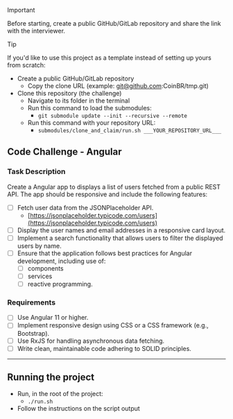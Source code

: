 > [!IMPORTANT]  
> Before starting, create a public GitHub/GitLab repository and share the link with the interviewer.

> [!TIP]  
> If you'd like to use this project as a template instead of setting up yours from scratch:
> - Create a public GitHub/GitLab repository
>   - Copy the clone URL (example: git@github.com:CoinBR/tmp.git) 
> - Clone this repository (the challenge)
>   - Navigate to its folder in the terminal
>   - Run this command to load the submodules:
>     - `git submodule update --init --recursive --remote`
>   - Run this command with your repository URL: 
>     - `submodules/clone_and_claim/run.sh ___YOUR_REPOSITORY_URL___`

## Code Challenge - Angular 

 
### Task Description  

Create a Angular app to displays a list of users fetched from a public REST API.
The app should be responsive and include the following features:  
  
 - [ ] Fetch user data from the JSONPlaceholder API.  
	 -  [https://jsonplaceholder.typicode.com/users](https://jsonplaceholder.typicode.com/users)
 - [ ] Display the user names and email addresses in a responsive card layout.  
 - [ ] Implement a search functionality that allows users to filter the displayed users by name.  
 - [ ] Ensure that the application follows best practices for Angular development, including use of: 
	 - [ ] components
	 - [ ] services
	 - [ ] reactive programming.  
    
### Requirements  

 - [ ] Use Angular 11 or higher.  
 - [ ] Implement responsive design using CSS or a CSS framework (e.g., Bootstrap).  
 - [ ] Use RxJS for handling asynchronous data fetching.  
 - [ ] Write clean, maintainable code adhering to SOLID principles.  

 ---

## Running the project
- Run, in the root of the project:
  - `./run.sh`
- Follow the instructions on the script output


